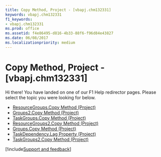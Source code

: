 ```yaml
---
title: Copy Method, Project - [vbapj.chm132331]
keywords: vbapj.chm132331
f1_keywords:
- vbapj.chm132331
ms.prod: office
ms.assetid: f4e86495-d816-4b33-88f6-f96d84e43827
ms.date: 06/08/2017
ms.localizationpriority: medium
---
```



# Copy Method, Project - [vbapj.chm132331]

Hi there! You have landed on one of our F1 Help redirector pages. Please select the topic you were looking for below.

- [ResourceGroups.Copy Method (Project)](https://msdn.microsoft.com/library/0cf50d60-889b-b599-55be-288aa64f23ee%28Office.15%29.aspx)
- [Groups2.Copy Method (Project)](https://msdn.microsoft.com/library/a0b45d11-394a-4915-5eb8-62ffaab04757%28Office.15%29.aspx)
- [TaskGroups.Copy Method (Project)](https://msdn.microsoft.com/library/e69fe06d-3855-a8ac-32fe-752ff280fe85%28Office.15%29.aspx)
- [ResourceGroups2.Copy Method (Project)](https://msdn.microsoft.com/library/3de6fbeb-9067-5ab1-590e-82d2d3c9a136%28Office.15%29.aspx)
- [Groups.Copy Method (Project)](https://msdn.microsoft.com/library/fa53fb17-be05-ab03-c08b-a2c9034b7da6%28Office.15%29.aspx)
- [TaskDependency.Lag Property (Project)](https://msdn.microsoft.com/library/d3370ea3-5485-24d5-e363-ec4b5a0ec95b%28Office.15%29.aspx)
- [TaskGroups2.Copy Method (Project)](https://msdn.microsoft.com/library/7afc3518-e5bb-52be-0a45-edb436381250%28Office.15%29.aspx)

[!include[Support and feedback](~/includes/feedback-boilerplate.md)]